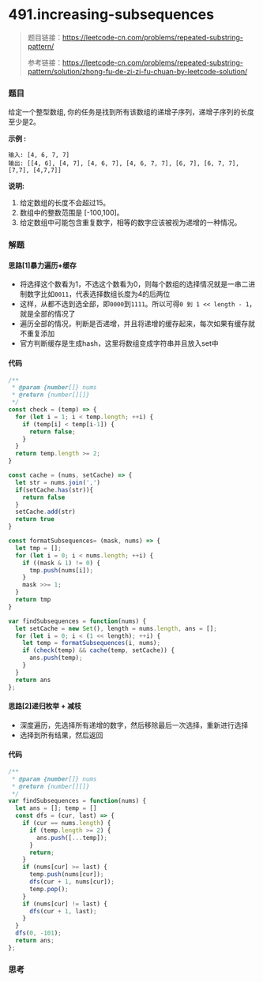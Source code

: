 # 491.increasing-subsequences

> 题目链接：https://leetcode-cn.com/problems/repeated-substring-pattern/
>
> 参考链接：https://leetcode-cn.com/problems/repeated-substring-pattern/solution/zhong-fu-de-zi-zi-fu-chuan-by-leetcode-solution/

### 题目

给定一个整型数组, 你的任务是找到所有该数组的递增子序列，递增子序列的长度至少是2。

**示例 :**

```
输入: [4, 6, 7, 7]
输出: [[4, 6], [4, 7], [4, 6, 7], [4, 6, 7, 7], [6, 7], [6, 7, 7], [7,7], [4,7,7]]
```

**说明:**

1. 给定数组的长度不会超过15。
2. 数组中的整数范围是 [-100,100]。
3. 给定数组中可能包含重复数字，相等的数字应该被视为递增的一种情况。



### 解题

#### 思路[1]暴力遍历+缓存

* 将选择这个数看为1，不选这个数看为0，则每个数组的选择情况就是一串二进制数字比如`0011`，代表选择数组长度为4的后两位
* 这样，从都不选到选全部，即`0000`到`1111`。所以可得`0 到 1 << length - 1`，就是全部的情况了
* 遍历全部的情况，判断是否递增，并且将递增的缓存起来，每次如果有缓存就不重复添加
* 官方判断缓存是生成hash，这里将数组变成字符串并且放入set中

#### 代码

```javascript
/**
 * @param {number[]} nums
 * @return {number[][]}
 */
const check = (temp) => {
  for (let i = 1; i < temp.length; ++i) {
    if (temp[i] < temp[i-1]) {
      return false;
    }
  }
  return temp.length >= 2;
}

const cache = (nums, setCache) => {
  let str = nums.join(',')
  if(setCache.has(str)){
    return false
  }
  setCache.add(str)
  return true
}

const formatSubsequences= (mask, nums) => {
  let tmp = [];
  for (let i = 0; i < nums.length; ++i) {
    if ((mask & 1) != 0) {
      tmp.push(nums[i]);
    }
    mask >>= 1;
  }
  return tmp
}

var findSubsequences = function(nums) {
  let setCache = new Set(), length = nums.length, ans = [];
  for (let i = 0; i < (1 << length); ++i) {
    let temp = formatSubsequences(i, nums);
    if (check(temp) && cache(temp, setCache)) {
      ans.push(temp);
    }
  }
  return ans
};
```

#### 思路[2]递归枚举 + 减枝

* 深度遍历，先选择所有递增的数字，然后移除最后一次选择，重新进行选择
* 选择到所有结果，然后返回

#### 代码

```javascript
/**
 * @param {number[]} nums
 * @return {number[][]}
 */
var findSubsequences = function(nums) {
  let ans = []; temp = []
  const dfs = (cur, last) => {
    if (cur == nums.length) {
      if (temp.length >= 2) {
        ans.push([...temp]);
      }
      return;
    }
    if (nums[cur] >= last) {
      temp.push(nums[cur]);
      dfs(cur + 1, nums[cur]);
      temp.pop();
    }
    if (nums[cur] != last) {
      dfs(cur + 1, last);
    }
  }
  dfs(0, -101);
  return ans;
};
```



### 思考

